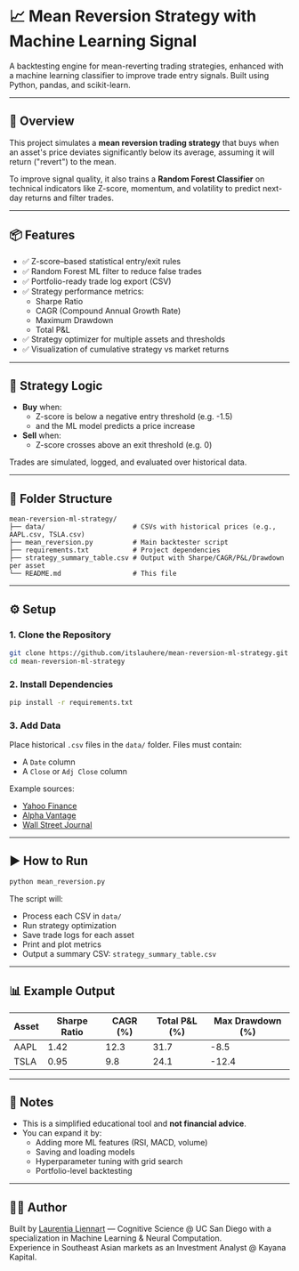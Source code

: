 # 📈 Mean Reversion Strategy with Machine Learning Signal

A backtesting engine for mean-reverting trading strategies, enhanced with a machine learning classifier to improve trade entry signals. Built using Python, pandas, and scikit-learn.

---

## 🚀 Overview

This project simulates a **mean reversion trading strategy** that buys when an asset's price deviates significantly below its average, assuming it will return ("revert") to the mean.

To improve signal quality, it also trains a **Random Forest Classifier** on technical indicators like Z-score, momentum, and volatility to predict next-day returns and filter trades.

---

## 📦 Features

- ✅ Z-score–based statistical entry/exit rules  
- ✅ Random Forest ML filter to reduce false trades  
- ✅ Portfolio-ready trade log export (CSV)  
- ✅ Strategy performance metrics:
  - Sharpe Ratio  
  - CAGR (Compound Annual Growth Rate)  
  - Maximum Drawdown  
  - Total P&L  
- ✅ Strategy optimizer for multiple assets and thresholds  
- ✅ Visualization of cumulative strategy vs market returns

---

## 🧠 Strategy Logic

- **Buy** when:
  - Z-score is below a negative entry threshold (e.g. -1.5)  
  - and the ML model predicts a price increase  
- **Sell** when:
  - Z-score crosses above an exit threshold (e.g. 0)

Trades are simulated, logged, and evaluated over historical data.

---

## 📂 Folder Structure

```
mean-reversion-ml-strategy/
├── data/                      # CSVs with historical prices (e.g., AAPL.csv, TSLA.csv)
├── mean_reversion.py          # Main backtester script
├── requirements.txt           # Project dependencies
├── strategy_summary_table.csv # Output with Sharpe/CAGR/P&L/Drawdown per asset
└── README.md                  # This file
```

---

## ⚙️ Setup

### 1. Clone the Repository
```bash
git clone https://github.com/itslauhere/mean-reversion-ml-strategy.git
cd mean-reversion-ml-strategy
```

### 2. Install Dependencies
```bash
pip install -r requirements.txt
```

### 3. Add Data
Place historical `.csv` files in the `data/` folder. Files must contain:
- A `Date` column  
- A `Close` or `Adj Close` column

Example sources:
- [Yahoo Finance](https://finance.yahoo.com)
- [Alpha Vantage](https://www.alphavantage.co)
- [Wall Street Journal](https://www.wsj.com)

---

## ▶️ How to Run

```bash
python mean_reversion.py
```

The script will:
- Process each CSV in `data/`  
- Run strategy optimization  
- Save trade logs for each asset  
- Print and plot metrics  
- Output a summary CSV: `strategy_summary_table.csv`

---

## 📊 Example Output

| Asset | Sharpe Ratio | CAGR (%) | Total P&L (%) | Max Drawdown (%) |
|-------|--------------|----------|----------------|-------------------|
| AAPL  | 1.42         | 12.3     | 31.7           | -8.5              |
| TSLA  | 0.95         | 9.8      | 24.1           | -12.4             |

---

## 📌 Notes

- This is a simplified educational tool and **not financial advice**.
- You can expand it by:
  - Adding more ML features (RSI, MACD, volume)
  - Saving and loading models
  - Hyperparameter tuning with grid search
  - Portfolio-level backtesting

---

## 👩‍💻 Author

Built by [Laurentia Liennart](https://github.com/itslauhere) — Cognitive Science @ UC San Diego with a specialization in Machine Learning & Neural Computation.  
Experience in Southeast Asian markets as an Investment Analyst @ Kayana Kapital.

